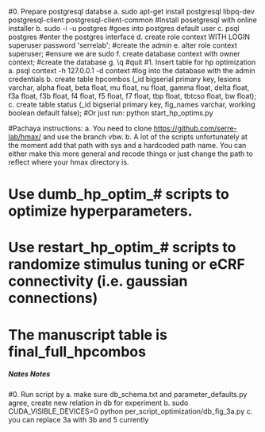 #0. Prepare postgresql databse
	a. sudo apt-get install postgresql libpq-dev postgresql-client postgresql-client-common #Install posetgresql with online installer
	b. sudo -i -u postgres #goes into postgres default user
	c. psql postgres #enter the postgres interface
	d. create role context WITH LOGIN superuser password 'serrelab'; #create the admin
	e. alter role context superuser; #ensure we are sudo
	f. create database context with owner context; #create the database
	g. \q #quit
#1. Insert table for hp optimization
	a. psql context -h 127.0.0.1 -d context #log into the database with the admin credentials
	b. create table hpcombos (_id bigserial primary key, lesions varchar, alpha float, beta float, mu float, nu float, gamma float, delta float, f3a float, f3b float, f4 float, f5 float, f7 float, tbp float, tbtcso float, bw float);
	c. create table status (_id bigserial primary key, fig_names varchar, working boolean default false);
#Or just run: python start_hp_optims.py

#Pachaya instructions:
	a. You need to clone https://github.com/serre-lab/hmax/ and use the branch vbw.
	b. A lot of the scripts unfortunately at the moment add that path with sys and a hardcoded path name. You can either make this more general and recode things or just change the path to reflect where your hmax directory is.

# Use dumb_hp_optim_# scripts to optimize hyperparameters.
# Use restart_hp_optim_# scripts to randomize stimulus tuning or eCRF connectivity (i.e. gaussian connections)
# The manuscript table is final_full_hpcombos

##### Nates Notes

#0. Run script by
	a. make sure db_schema.txt and parameter_defaults.py agree, create new relation in db for experiment
	b. sudo CUDA_VISIBLE_DEVICES=0 python per_script_optimization/db_fig_3a.py
	c. you can replace 3a with 3b and 5 currently

